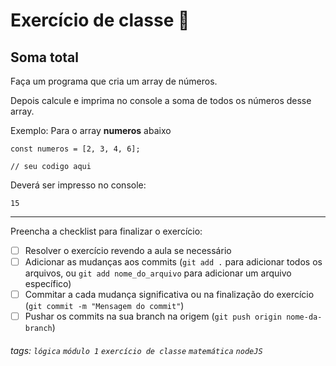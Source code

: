 
# Exercício de classe 🏫

## Soma total

Faça um programa que cria um array de números. 

Depois calcule e imprima no console a soma de todos os números desse array.

Exemplo: Para o array **numeros** abaixo
```javascript=
const numeros = [2, 3, 4, 6];

// seu codigo aqui
```
Deverá ser impresso no console:
```
15
```

---

Preencha a checklist para finalizar o exercício:

- [ ] Resolver o exercício revendo a aula se necessário
- [ ] Adicionar as mudanças aos commits (`git add .` para adicionar todos os arquivos, ou `git add nome_do_arquivo` para adicionar um arquivo específico)
- [ ] Commitar a cada mudança significativa ou na finalização do exercício (`git commit -m "Mensagem do commit"`)
- [ ] Pushar os commits na sua branch na origem (`git push origin nome-da-branch`)

###### tags: `lógica` `módulo 1` `exercício de classe` `matemática` `nodeJS`
